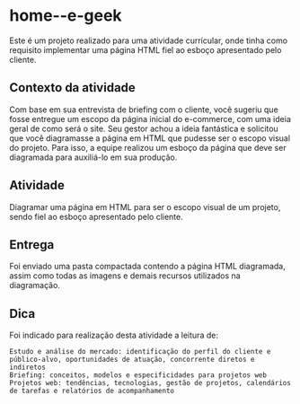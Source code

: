 # home--e-geek
Este é um projeto realizado para uma atividade currícular, onde tinha como requisito implementar uma página HTML fiel ao esboço apresentado pelo cliente.

## Contexto da atividade

Com base em sua entrevista de briefing com o cliente, você sugeriu que fosse entregue um escopo da página inicial do e-commerce, com uma ideia geral de como será o site. Seu gestor achou a ideia fantástica e solicitou que você diagramasse a página em HTML que pudesse ser o escopo visual do projeto. Para isso, a equipe realizou um esboço da página que deve ser diagramada para auxiliá-lo em sua produção.
 
## Atividade
Diagramar uma página em HTML para ser o escopo visual de um projeto, sendo fiel ao esboço apresentado pelo cliente. 

## Entrega
Foi enviado uma pasta compactada contendo a página HTML diagramada, assim como todas as imagens e demais recursos utilizados na diagramação. 

## Dica
Foi indicado para realização desta atividade a leitura de:
 
 ```
Estudo e análise do mercado: identificação do perfil do cliente e público-alvo, oportunidades de atuação, concorrente diretos e indiretos
Briefing: conceitos, modelos e especificidades para projetos web
Projetos web: tendências, tecnologias, gestão de projetos, calendários de tarefas e relatórios de acompanhamento 
```